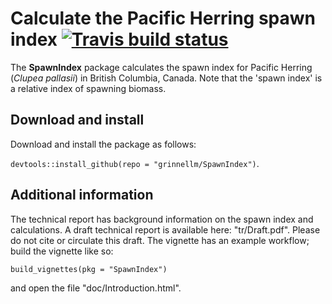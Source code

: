 # Calculate the Pacific Herring spawn index [![Travis build status](https://travis-ci.org/grinnellm/SpawnIndex.svg?branch=master)](https://travis-ci.org/github/grinnellm/SpawnIndex)

The **SpawnIndex** package calculates the spawn index for
Pacific Herring (*Clupea pallasii*) in British Columbia, Canada.
Note that the 'spawn index' is a relative index of spawning biomass.

## Download and install

Download and install the package as follows:

`devtools::install_github(repo = "grinnellm/SpawnIndex")`.

## Additional information

The technical report has background information on the spawn index and calculations.
A draft technical report is available here: "tr/Draft.pdf".
Please do not cite or circulate this draft.
The vignette has an example workflow; build the vignette like so:

`build_vignettes(pkg = "SpawnIndex")`

and open the file "doc/Introduction.html".
